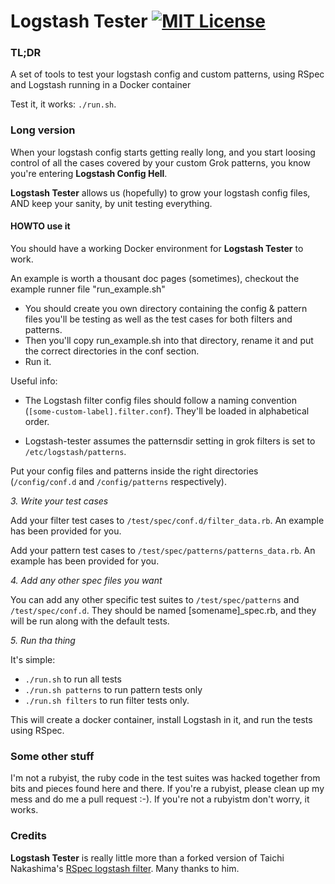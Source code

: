 # Logstash Tester [![MIT License](http://img.shields.io/badge/license-MIT-blue.svg?style=flat-square)](/LICENSE)

### TL;DR

A set of tools to test your logstash config and custom patterns, using RSpec and
Logstash running in a Docker container

Test it, it works: ```./run.sh```.

### Long version

When your logstash config starts getting really long, and you start loosing control of
all the cases covered by your custom Grok patterns, you know you're entering **Logstash
Config Hell**.

**Logstash Tester** allows us (hopefully) to grow your logstash config files, AND keep your
sanity, by unit testing everything.

#### HOWTO use it

You should have a working Docker environment for **Logstash Tester** to work.

An example is worth a thousant doc pages (sometimes), checkout the example runner file "run_example.sh"
-   You should create you own
    directory containing the config & pattern files you'll be testing as well as
    the test cases for both filters and patterns.
-   Then you'll copy run_example.sh into that directory, rename it and
    put the correct directories in the conf section.
-   Run it.

Useful info:
-   The Logstash filter config files should follow a naming convention
    (```[some-custom-label].filter.conf```).
    They'll be loaded in alphabetical order.

-   Logstash-tester assumes the patternsdir setting in grok filters is set to
    ```/etc/logstash/patterns```.

Put your config files and patterns inside the right directories (```/config/conf.d``` and
```/config/patterns``` respectively).

*3.  Write your test cases*

Add your filter test cases to ```/test/spec/conf.d/filter_data.rb```. An example
has been provided for you.

Add your pattern test cases to ```/test/spec/patterns/patterns_data.rb```. An example
has been provided for you.

*4.  Add any other spec files you want*

You can add any other specific test suites to ```/test/spec/patterns``` and
```/test/spec/conf.d```. They should be named [somename]_spec.rb, and they will be run
along with the default tests.

*5.  Run tha thing*

It's simple:

-   ```./run.sh``` to run all tests
-   ```./run.sh patterns``` to run pattern tests only
-   ```./run.sh filters``` to run filter tests only.

This will create a docker container, install Logstash in it, and run the tests
using RSpec.

### Some other stuff

I'm not a rubyist, the ruby code in the test suites was hacked together from bits
and pieces found here and there. If you're a rubyist, please clean up my mess
and do me a pull request :-). If you're not a rubyistm don't worry, it works.

### Credits

**Logstash Tester** is really little more than a forked version of Taichi Nakashima's
[RSpec logstash filter](https://github.com/tcnksm/rspec-logstash-filter). Many
thanks to him.


